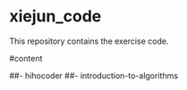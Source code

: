 # xiejun_code
This repository contains the exercise code.

#content

##- hihocoder
##- introduction-to-algorithms

